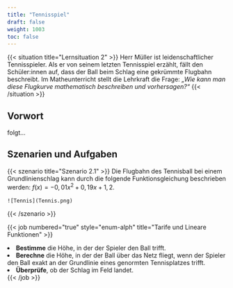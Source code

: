 ```yaml
---
title: "Tennisspiel"
draft: false
weight: 1003
toc: false
---
```


{{< situation title="Lernsituation 2" >}}
    Herr Müller ist leidenschaftlicher Tennisspieler. Als er von seinem letzten Tennisspiel erzählt, fällt den Schüler:innen auf, dass der Ball beim Schlag eine gekrümmte Flugbahn beschreibt. Im Matheunterricht stellt die Lehrkraft die Frage: _„Wie kann man diese Flugkurve mathematisch beschreiben und vorhersagen?“_
{{< /situation >}}

## Vorwort

folgt...

## Szenarien und Aufgaben

{{< szenario title="Szenario 2.1" >}}
    Die Flugbahn des Tennisball bei einem Grundlinienschlag kann durch die folgende Funktionsgleichung beschrieben werden:
    $f(x) = -0,01 x^2 + 0,19x + 1,2$.

    ![Tennis](Tennis.png)
{{< /szenario >}}

{{< job numbered="true" style="enum-alph" title="Tarife und Lineare Funktionen" >}}
    <li>**Bestimme** die Höhe, in der der Spieler den Ball trifft.</li>
    <li>**Berechne** die Höhe, in der der Ball über das Netz fliegt, wenn der Spieler den Ball exakt an der Grundlinie eines genormten Tennisplatzes trifft.</li>
    <li>**Überprüfe**, ob der Schlag im Feld landet.</li>
{{< /job >}}